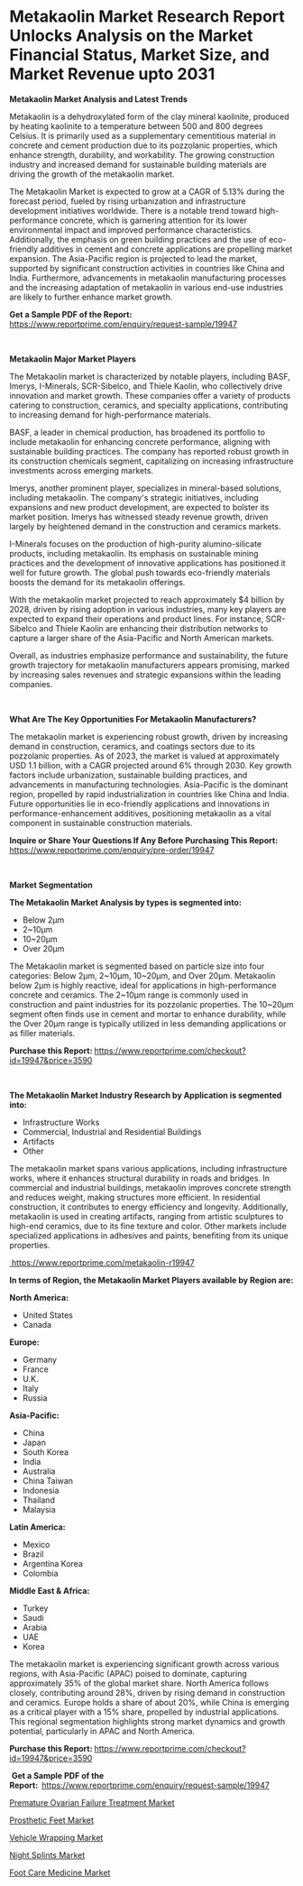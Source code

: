 <p><h1>Metakaolin Market Research Report Unlocks Analysis on the Market Financial Status, Market Size, and Market Revenue upto 2031</h1></p><p><strong>Metakaolin Market Analysis and Latest Trends</strong></p>
<p><p>Metakaolin is a dehydroxylated form of the clay mineral kaolinite, produced by heating kaolinite to a temperature between 500 and 800 degrees Celsius. It is primarily used as a supplementary cementitious material in concrete and cement production due to its pozzolanic properties, which enhance strength, durability, and workability. The growing construction industry and increased demand for sustainable building materials are driving the growth of the metakaolin market. </p><p>The Metakaolin Market is expected to grow at a CAGR of 5.13% during the forecast period, fueled by rising urbanization and infrastructure development initiatives worldwide. There is a notable trend toward high-performance concrete, which is garnering attention for its lower environmental impact and improved performance characteristics. Additionally, the emphasis on green building practices and the use of eco-friendly additives in cement and concrete applications are propelling market expansion. The Asia-Pacific region is projected to lead the market, supported by significant construction activities in countries like China and India. Furthermore, advancements in metakaolin manufacturing processes and the increasing adaptation of metakaolin in various end-use industries are likely to further enhance market growth.</p></p>
<p><strong>Get a Sample PDF of the Report:&nbsp;</strong> <a href="https://www.reportprime.com/enquiry/request-sample/19947?utm_campaign=1102&utm_medium=2&utm_source=Github&utm_content=ia&utm_term=24112024&utm_id=metakaolin">https://www.reportprime.com/enquiry/request-sample/19947</a></p>
<p>&nbsp;</p>
<p><strong>Metakaolin Major Market Players</strong></p>
<p><p>The Metakaolin market is characterized by notable players, including BASF, Imerys, I-Minerals, SCR-Sibelco, and Thiele Kaolin, who collectively drive innovation and market growth. These companies offer a variety of products catering to construction, ceramics, and specialty applications, contributing to increasing demand for high-performance materials.</p><p>BASF, a leader in chemical production, has broadened its portfolio to include metakaolin for enhancing concrete performance, aligning with sustainable building practices. The company has reported robust growth in its construction chemicals segment, capitalizing on increasing infrastructure investments across emerging markets.</p><p>Imerys, another prominent player, specializes in mineral-based solutions, including metakaolin. The company's strategic initiatives, including expansions and new product development, are expected to bolster its market position. Imerys has witnessed steady revenue growth, driven largely by heightened demand in the construction and ceramics markets.</p><p>I-Minerals focuses on the production of high-purity alumino-silicate products, including metakaolin. Its emphasis on sustainable mining practices and the development of innovative applications has positioned it well for future growth. The global push towards eco-friendly materials boosts the demand for its metakaolin offerings.</p><p>With the metakaolin market projected to reach approximately $4 billion by 2028, driven by rising adoption in various industries, many key players are expected to expand their operations and product lines. For instance, SCR-Sibelco and Thiele Kaolin are enhancing their distribution networks to capture a larger share of the Asia-Pacific and North American markets. </p><p>Overall, as industries emphasize performance and sustainability, the future growth trajectory for metakaolin manufacturers appears promising, marked by increasing sales revenues and strategic expansions within the leading companies.</p></p>
<p>&nbsp;</p>
<p><strong>What Are The Key Opportunities For Metakaolin Manufacturers?</strong></p>
<p><p>The metakaolin market is experiencing robust growth, driven by increasing demand in construction, ceramics, and coatings sectors due to its pozzolanic properties. As of 2023, the market is valued at approximately USD 1.1 billion, with a CAGR projected around 6% through 2030. Key growth factors include urbanization, sustainable building practices, and advancements in manufacturing technologies. Asia-Pacific is the dominant region, propelled by rapid industrialization in countries like China and India. Future opportunities lie in eco-friendly applications and innovations in performance-enhancement additives, positioning metakaolin as a vital component in sustainable construction materials.</p></p>
<p><strong>Inquire or Share Your Questions If Any Before Purchasing This Report:</strong> <a href="https://www.reportprime.com/enquiry/pre-order/19947?utm_campaign=1102&utm_medium=2&utm_source=Github&utm_content=ia&utm_term=24112024&utm_id=metakaolin">https://www.reportprime.com/enquiry/pre-order/19947</a></p>
<p>&nbsp;</p>
<p><strong>Market Segmentation</strong></p>
<p><strong>The Metakaolin Market Analysis by types is segmented into:</strong></p>
<p><ul><li>Below 2μm</li><li>2~10μm</li><li>10~20μm</li><li>Over 20μm</li></ul></p>
<p><p>The Metakaolin market is segmented based on particle size into four categories: Below 2μm, 2~10μm, 10~20μm, and Over 20μm. Metakaolin below 2μm is highly reactive, ideal for applications in high-performance concrete and ceramics. The 2~10μm range is commonly used in construction and paint industries for its pozzolanic properties. The 10~20μm segment often finds use in cement and mortar to enhance durability, while the Over 20μm range is typically utilized in less demanding applications or as filler materials.</p></p>
<p><strong>Purchase this Report:&nbsp;</strong><a href="https://www.reportprime.com/checkout?id=19947&price=3590&utm_campaign=1102&utm_medium=2&utm_source=Github&utm_content=ia&utm_term=24112024&utm_id=metakaolin">https://www.reportprime.com/checkout?id=19947&price=3590</a></p>
<p>&nbsp;</p>
<p><strong>The Metakaolin Market Industry Research by Application is segmented into:</strong></p>
<p><ul><li>Infrastructure Works</li><li>Commercial, Industrial and Residential Buildings</li><li>Artifacts</li><li>Other</li></ul></p>
<p><p>The metakaolin market spans various applications, including infrastructure works, where it enhances structural durability in roads and bridges. In commercial and industrial buildings, metakaolin improves concrete strength and reduces weight, making structures more efficient. In residential construction, it contributes to energy efficiency and longevity. Additionally, metakaolin is used in creating artifacts, ranging from artistic sculptures to high-end ceramics, due to its fine texture and color. Other markets include specialized applications in adhesives and paints, benefiting from its unique properties.</p></p>
<p><a href="https://www.reportprime.com/metakaolin-r19947?utm_campaign=1102&utm_medium=2&utm_source=Github&utm_content=ia&utm_term=24112024&utm_id=metakaolin">&nbsp;https://www.reportprime.com/metakaolin-r19947</a></p>
<p><strong>In terms of Region, the Metakaolin Market Players available by Region are:</strong></p>
<p>
    <p> <strong> North America: </strong>
        <ul>
            <li>United States</li>
            <li>Canada</li>
        </ul>
        </p> 
    <p> <strong> Europe: </strong>
        <ul>
            <li>Germany</li>
            <li>France</li>
            <li>U.K.</li>
            <li>Italy</li>
            <li>Russia</li>
        </ul>
        </p> 
    <p> <strong> Asia-Pacific: </strong>
        <ul>
            <li>China</li>
            <li>Japan</li>
            <li>South Korea</li>
            <li>India</li>
            <li>Australia</li>
            <li>China Taiwan</li>
            <li>Indonesia</li>
            <li>Thailand</li>
            <li>Malaysia</li>
        </ul>
        </p> 
    <p> <strong> Latin America: </strong>
        <ul>
            <li>Mexico</li>
            <li>Brazil</li>
            <li>Argentina Korea</li>
            <li>Colombia</li>
        </ul>
        </p> 
    <p> <strong> Middle East & Africa: </strong>
        <ul>
            <li>Turkey</li>
            <li>Saudi</li>
            <li>Arabia</li>
            <li>UAE</li>
            <li>Korea</li>
        </ul>
    </p>
    </p>
<p><p>The metakaolin market is experiencing significant growth across various regions, with Asia-Pacific (APAC) poised to dominate, capturing approximately 35% of the global market share. North America follows closely, contributing around 28%, driven by rising demand in construction and ceramics. Europe holds a share of about 20%, while China is emerging as a critical player with a 15% share, propelled by industrial applications. This regional segmentation highlights strong market dynamics and growth potential, particularly in APAC and North America.</p></p>
<p><strong>Purchase this Report: </strong><a href="https://www.reportprime.com/checkout?id=19947&price=3590&utm_campaign=1102&utm_medium=2&utm_source=Github&utm_content=ia&utm_term=24112024&utm_id=metakaolin">https://www.reportprime.com/checkout?id=19947&price=3590</a></p>
<p>&nbsp;<strong>Get a Sample PDF of the Report:&nbsp;&nbsp;</strong><a href="https://www.reportprime.com/enquiry/request-sample/19947?utm_campaign=1102&utm_medium=2&utm_source=Github&utm_content=ia&utm_term=24112024&utm_id=metakaolin">https://www.reportprime.com/enquiry/request-sample/19947</a></p>
<p><strong></strong></p>
<p><p><a href="https://issuu.com/reportprime-2/docs/premature-ovarian-failure-treatment_3f6b78bb6ef536?utm_campaign=1102&utm_medium=2&utm_source=Github&utm_content=ia&utm_term=24112024&utm_id=metakaolin">Premature Ovarian Failure Treatment Market</a></p><p><a href="https://www.linkedin.com/pulse/global-prosthetic-feet-market-forecast-2024-2031-sustained-qpgee?utm_campaign=1102&utm_medium=2&utm_source=Github&utm_content=ia&utm_term=24112024&utm_id=metakaolin">Prosthetic Feet Market</a></p><p><a href="https://issuu.com/reportprime-2/docs/vehicle-wrapping-market-size-2030.p_057e94a6d38275?utm_campaign=1102&utm_medium=2&utm_source=Github&utm_content=ia&utm_term=24112024&utm_id=metakaolin">Vehicle Wrapping Market</a></p><p><a href="https://www.linkedin.com/pulse/night-splints-mosaic-piecing-together-global-market-dynamics-64d6e?utm_campaign=1102&utm_medium=2&utm_source=Github&utm_content=ia&utm_term=24112024&utm_id=metakaolin">Night Splints Market</a></p><p><a href="https://www.linkedin.com/pulse/astudy-onthe-global-foot-care-medicine-market-includinginformation-bpqcf?utm_campaign=1102&utm_medium=2&utm_source=Github&utm_content=ia&utm_term=24112024&utm_id=metakaolin">Foot Care Medicine Market</a></p></p>